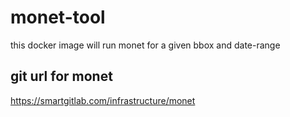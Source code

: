 # monet-tool

this docker image will run monet for a given bbox and date-range


## git url for monet
https://smartgitlab.com/infrastructure/monet
